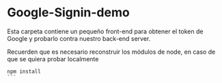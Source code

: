 # Google-Signin-demo

Esta carpeta contiene un pequeño front-end para obtener el token de Google y probarlo contra nuestro back-end server.

Recuerden que es necesario reconstruir los módulos de node, en caso de que se quiera probar localmente

````
npm install
```